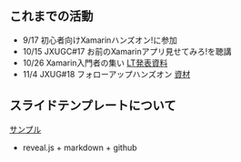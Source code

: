 
これまでの活動
----
* 9/17 初心者向けXamarinハンズオン!に参加
* 10/15 JXUGC#17 お前のXamarinアプリ見せてみろ!を聴講
* 10/26 Xamarin入門者の集い [LT発表資料](./pdf/Xamarin入門者の集い@mmmmmiya1109.pdf)
* 11/4 JXUG#18 フォローアップハンズオン [資材](https://github.com/jxug/PrismAndMoqHansOn)

## スライドテンプレートについて
[サンプル](http://mmmmmiya.github.io/myfiles/slide-template)

* reveal.js + markdown + github
